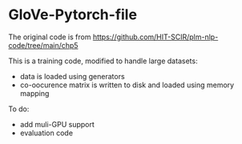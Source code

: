 # GloVe-Pytorch-file

The original code is from https://github.com/HIT-SCIR/plm-nlp-code/tree/main/chp5

This is a training code, modified to handle large datasets:

- data is loaded using generators
- co-oocurence matrix is written to disk and loaded using memory mapping

To do:

- add muli-GPU support
- evaluation code
